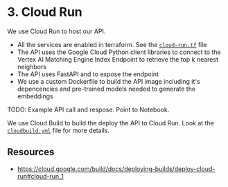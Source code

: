 # 3. Cloud Run

We use Cloud Run to host our API.

- All the services are enabled in terraform. See the [`cloud-run.tf`](/terraform/cloud-run.tf) file
- The API uses the Google Cloud Python client libraries to connect to the
  Vertex AI Matching Engine Index Endpoint to retrieve the top k nearest neighbors
- The API uses FastAPI and to expose the endpoint
- We use a custom Dockerfile to build the API image including it's depencencies
  and pre-trained models needed to generate the embeddings

TODO: Example API call and respose. Point to Notebook.

We use Cloud Build to build the deploy the API to Cloud Run.
Look at the [`cloudbuild.yml`](/cloudbuild.yml) file for more details.

## Resources

- https://cloud.google.com/build/docs/deploying-builds/deploy-cloud-run#cloud-run_1
